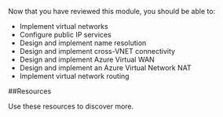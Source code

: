 Now that you have reviewed this module, you should be able to:

-	Implement virtual networks
-	Configure public IP services
-	Design and implement name resolution 
-	Design and implement cross-VNET connectivity
-	Design and implement Azure Virtual WAN
-	Design and implement an Azure Virtual Network NAT
-	Implement virtual network routing

##Resources

Use these resources to discover more.

